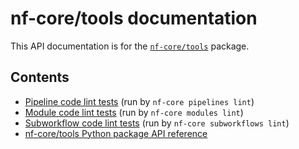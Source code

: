# nf-core/tools documentation

This API documentation is for the [`nf-core/tools`](https://github.com/nf-core/tools) package.

## Contents

- [Pipeline code lint tests]() (run by `nf-core pipelines lint`)
- [Module code lint tests]() (run by `nf-core modules lint`)
- [Subworkflow code lint tests]() (run by `nf-core subworkflows lint`)
- [nf-core/tools Python package API reference]()

